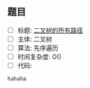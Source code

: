 ## 题目
- [ ] 标题: [二叉树的所有路径](https://leetcode-cn.com/problems/binary-tree-paths/)
- [ ] 主体: 二叉树
- [ ] 算法: 先序遍历
- [ ] 时间复杂度: O()
- [ ] 代码:
```go
hahaha
```
